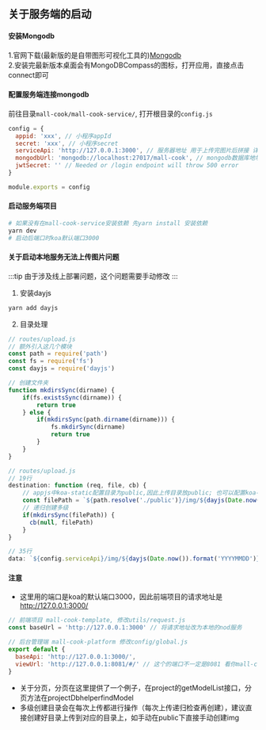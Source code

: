 ## 关于服务端的启动

#### 安装Mongodb
1.官网下载(最新版的是自带图形可视化工具的)[Mongodb](https://www.mongodb.com/try/download/community)<br />
2.安装完最新版本桌面会有MongoDBCompass的图标，打开应用，直接点击connect即可

#### 配置服务端连接mongodb
前往目录`mall-cook/mall-cook-service/`, 打开根目录的`config.js`
```javascript
config = {
  appid: 'xxx', // 小程序appId
  secret: 'xxx', // 小程序secret
  serviceApi: 'http://127.0.0.1:3000', // 服务器地址 用于上传完图片后拼接 详细看routes/upload.js
  mongodbUrl: 'mongodb://localhost:27017/mall-cook', // mongodb数据库地址 格式：mongodb://username:password@host:port/name
  jwtSecret: '' // Needed or /login endpoint will throw 500 error
}

module.exports = config
```

#### 启动服务端项目
```bash
# 如果没有在mall-cook-service安装依赖 先yarn install 安装依赖
yarn dev
# 启动后端口时koa默认端口3000
```


#### 关于启动本地服务无法上传图片问题
:::tip
由于涉及线上部署问题，这个问题需要手动修改
:::
1. 安装dayjs
```bash
yarn add dayjs
```

2. 目录处理
```javascript
// routes/upload.js
// 额外引入这几个模块
const path = require('path')
const fs = require('fs')
const dayjs = require('dayjs')

// 创建文件夹
function mkdirsSync(dirname) {
    if(fs.existsSync(dirname)) {
        return true
    } else {
        if(mkdirsSync(path.dirname(dirname))) {
            fs.mkdirSync(dirname)
            return true
        }
    }
}

// routes/upload.js
// 19行
destination: function (req, file, cb) {
    // appjs中koa-static配置目录为public,因此上传目录放public; 也可以配置koa-static
    const filePath = `${path.resolve('./public')}/img/${dayjs(Date.now()).format('YYYYMMDD')}`
    // 递归创建多级
    if(mkdirsSync(filePath)) {
      cb(null, filePath)
    }
}

// 35行
data: `${config.serviceApi}/img/${dayjs(Date.now()).format('YYYYMMDD')}/${ctx.req.file.filename}`
```

#### 注意
+ 这里用的端口是koa的默认端口3000，因此前端项目的请求地址是 http://127.0.0.1:3000/
```javascript
// 前端项目 mall-cook-template, 修改utils/request.js
const baseUrl = 'http://127.0.0.1:3000' // 将请求地址改为本地的nod服务

// 后台管理端 mall-cook-platform 修改config/global.js
export default {
  baseApi: 'http://127.0.0.1:3000/',
  viewUrl: 'http://127.0.0.1:8081/#/' // 这个的端口不一定是8081 看你mall-cook-template启动时的端口
}
```
+ 关于分页，分页在这里提供了一个例子，在project的getModelList接口，分页方法在projectDbhelperfindModel
+ 多级创建目录会在每次上传都进行操作（每次上传递归检查再创建），建议直接创建好目录上传到对应的目录上，如手动在public下直接手动创建img